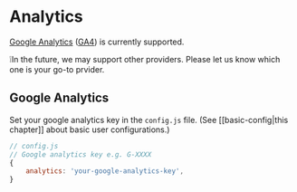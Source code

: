# Analytics

[Google Analytics](https://analytics.google.com/analytics/web/provision/#/provision) ([GA4](https://support.google.com/analytics/answer/10089681?hl=en)) is currently supported.

<div className="border-2 border-slate-400 rounded-md px-4 mb-2">
❕In the future, we may support other providers. Please let us know which one is your go-to prvider.
</div>

## Google Analytics

Set your google analytics key in the `config.js` file.
(See [[basic-config|this chapter]] about basic user configurations.)

```js
// config.js
// Google analytics key e.g. G-XXXX
{
	analytics: 'your-google-analytics-key',
}
```